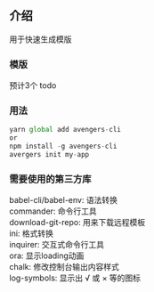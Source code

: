 ## 介绍
用于快速生成模版
### 模版
预计3个 todo
### 用法
```javascript
yarn global add avengers-cli
or
npm install -g avengers-cli
avergers init my-app
```

### 需要使用的第三方库
babel-cli/babel-env: 语法转换<br>
commander: 命令行工具<br>
download-git-repo: 用来下载远程模板<br>
ini: 格式转换<br>
inquirer: 交互式命令行工具<br>
ora: 显示loading动画<br>
chalk: 修改控制台输出内容样式<br>
log-symbols: 显示出 √ 或 × 等的图标<br>
